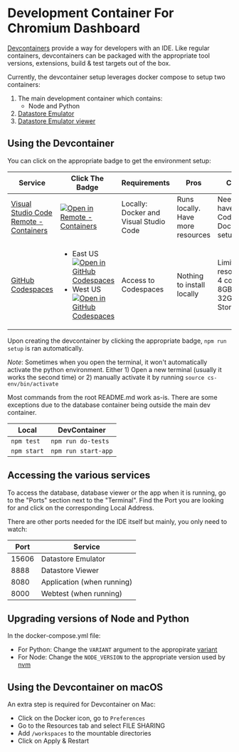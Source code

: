 # Development Container For Chromium Dashboard

[Devcontainers](https://containers.dev/) provide a way for developers with an
IDE. Like regular containers, devcontainers can be packaged with the
appropriate tool versions, extensions, build & test targets out of the box.

Currently, the devcontainer setup leverages docker compose to setup two
containers:

1. The main development container which contains:
    - Node and Python
2. [Datastore Emulator](https://cloud.google.com/datastore/docs/tools/datastore-emulator)
3. [Datastore Emulator viewer](https://github.com/remko/dsadmin)

## Using the Devcontainer

You can click on the appropriate badge to get the environment setup:

| Service | Click The Badge | Requirements | Pros | Cons |
|-----|-----|-----|-----|-----|
| [Visual Studio Code Remote - Containers](https://code.visualstudio.com/docs/remote/create-dev-container) | [![Open in Remote - Containers](https://img.shields.io/static/v1?label=Remote%20-%20Containers&message=Open&color=blue&logo=visualstudiocode)](https://vscode.dev/redirect?url=vscode://ms-vscode-remote.remote-containers/cloneInVolume?url=https://github.com/GoogleChrome/chromium-dashboard) | Locally: Docker and Visual Studio Code | Runs locally. Have more resources | Need to have VS Code and Docker setup |
| [GitHub Codespaces](https://docs.github.com/en/enterprise-cloud@latest/codespaces) | <ul><li>East US[![Open in GitHub Codespaces](https://github.com/codespaces/badge.svg)](https://github.com/codespaces/new?hide_repo_select=true&ref=main&repo=8633551&machine=standardLinux32gb&location=EastUs&devcontainer_path=.devcontainer%2Fdevcontainer.json)</li><li>West US[![Open in GitHub Codespaces](https://github.com/codespaces/badge.svg)](https://github.com/codespaces/new?hide_repo_select=true&ref=main&repo=8633551&machine=standardLinux32gb&location=WestUs2&devcontainer_path=.devcontainer%2Fdevcontainer.json)</li></ul> | Access to Codespaces | Nothing to install locally | Limited resources: 4 cores, 8GB RAM, 32GB Storage |

Upon creating the devcontainer by clicking the appropriate badge, `npm run setup` is ran automatically.

*Note*: Sometimes when you open the terminal, it won't automatically activate
the python environment. Either 1) Open a new terminal (usually it works the
second time) or 2) manually activate it by running `source cs-env/bin/activate`

Most commands from the root README.md work as-is. There are some exceptions
due to the database container being outside the main dev container.

| Local | DevContainer |
|-------|------|
| `npm test` | `npm run do-tests` |
| `npm start` | `npm run start-app` |

## Accessing the various services

To access the database, database viewer or the app when it is running, go to
the "Ports" section next to the "Terminal". Find the Port you are looking for
and click on the corresponding Local Address.

There are other ports needed for the IDE itself but mainly, you only need to watch:

| Port | Service |
|------|---------|
| 15606| Datastore Emulator |
| 8888 | Datastore Viewer |
| 8080 | Application (when running)|
| 8000 | Webtest (when running) |

## Upgrading versions of Node and Python

In the docker-compose.yml file:
- For Python: Change the `VARIANT` argument to the appropirate [variant](https://github.com/microsoft/vscode-dev-containers/tree/main/containers/python-3)
- For Node: Change the `NODE_VERSION` to the appropriate version used by [nvm](https://github.com/nvm-sh/nvm)

## Using the Devcontainer on macOS

An extra step is required for Devcontainer on Mac:
- Click on the Docker icon, go to `Preferences`
- Go to the Resources tab and select FILE SHARING
- Add `/workspaces` to the mountable directories
- Click on Apply & Restart